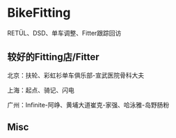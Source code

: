 # BikeFitting


RETÜL、DSD、单车调整、Fitter跟踪回访

## 较好的Fitting店/Fitter

北京：扶轮、彩虹衫单车俱乐部-宣武医院骨科大夫

上海：起点、骑记、闪电

广州：Infinite-阿峥、黄埔大道崔克-家强、哈泳雅-岛野肠粉

## Misc



